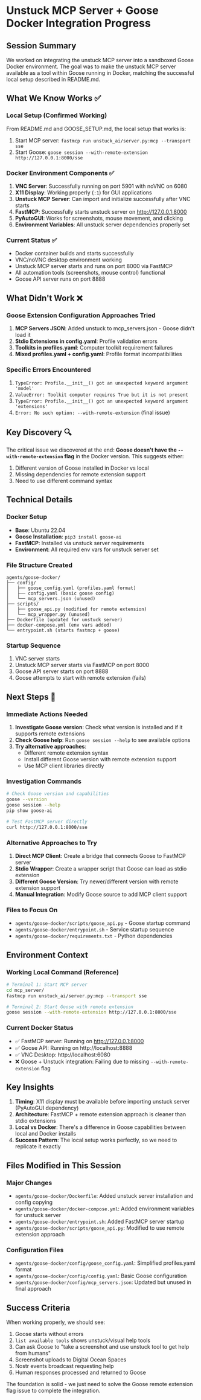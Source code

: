 # Unstuck MCP Server + Goose Docker Integration Progress

## Session Summary
We worked on integrating the unstuck MCP server into a sandboxed Goose Docker environment. The goal was to make the unstuck MCP server available as a tool within Goose running in Docker, matching the successful local setup described in README.md.

## What We Know Works ✅

### Local Setup (Confirmed Working)
From README.md and GOOSE_SETUP.md, the local setup that works is:
1. Start MCP server: `fastmcp run unstuck_ai/server.py:mcp --transport sse`
2. Start Goose: `goose session --with-remote-extension http://127.0.0.1:8000/sse`

### Docker Environment Components ✅
1. **VNC Server**: Successfully running on port 5901 with noVNC on 6080
2. **X11 Display**: Working properly (`:1`) for GUI applications
3. **Unstuck MCP Server**: Can import and initialize successfully after VNC starts
4. **FastMCP**: Successfully starts unstuck server on http://127.0.0.1:8000
5. **PyAutoGUI**: Works for screenshots, mouse movement, and clicking
6. **Environment Variables**: All unstuck server dependencies properly set

### Current Status ✅
- Docker container builds and starts successfully
- VNC/noVNC desktop environment working
- Unstuck MCP server starts and runs on port 8000 via FastMCP
- All automation tools (screenshots, mouse control) functional
- Goose API server runs on port 8888

## What Didn't Work ❌

### Goose Extension Configuration Approaches Tried
1. **MCP Servers JSON**: Added unstuck to mcp_servers.json - Goose didn't load it
2. **Stdio Extensions in config.yaml**: Profile validation errors
3. **Toolkits in profiles.yaml**: Computer toolkit requirement failures
4. **Mixed profiles.yaml + config.yaml**: Profile format incompatibilities

### Specific Errors Encountered
1. `TypeError: Profile.__init__() got an unexpected keyword argument 'model'`
2. `ValueError: Toolkit computer requires True but it is not present`
3. `TypeError: Profile.__init__() got an unexpected keyword argument 'extensions'`
4. `Error: No such option: --with-remote-extension` (final issue)

## Key Discovery 🔍

The critical issue we discovered at the end: **Goose doesn't have the `--with-remote-extension` flag** in the Docker version. This suggests either:
1. Different version of Goose installed in Docker vs local
2. Missing dependencies for remote extension support
3. Need to use different command syntax

## Technical Details

### Docker Setup
- **Base**: Ubuntu 22.04
- **Goose Installation**: `pip3 install goose-ai`
- **FastMCP**: Installed via unstuck server requirements
- **Environment**: All required env vars for unstuck server set

### File Structure Created
```
agents/goose-docker/
├── config/
│   ├── goose_config.yaml (profiles.yaml format)
│   ├── config.yaml (basic goose config)
│   └── mcp_servers.json (unused)
├── scripts/
│   ├── goose_api.py (modified for remote extension)
│   └── mcp_wrapper.py (unused)
├── Dockerfile (updated for unstuck server)
├── docker-compose.yml (env vars added)
└── entrypoint.sh (starts fastmcp + goose)
```

### Startup Sequence
1. VNC server starts
2. Unstuck MCP server starts via FastMCP on port 8000
3. Goose API server starts on port 8888
4. Goose attempts to start with remote extension (fails)

## Next Steps 🎯

### Immediate Actions Needed
1. **Investigate Goose version**: Check what version is installed and if it supports remote extensions
2. **Check Goose help**: Run `goose session --help` to see available options
3. **Try alternative approaches**:
   - Different remote extension syntax
   - Install different Goose version with remote extension support
   - Use MCP client libraries directly

### Investigation Commands
```bash
# Check Goose version and capabilities
goose --version
goose session --help
pip show goose-ai

# Test FastMCP server directly
curl http://127.0.0.1:8000/sse
```

### Alternative Approaches to Try
1. **Direct MCP Client**: Create a bridge that connects Goose to FastMCP server
2. **Stdio Wrapper**: Create a wrapper script that Goose can load as stdio extension
3. **Different Goose Version**: Try newer/different version with remote extension support
4. **Manual Integration**: Modify Goose source to add MCP client support

### Files to Focus On
- `agents/goose-docker/scripts/goose_api.py` - Goose startup command
- `agents/goose-docker/entrypoint.sh` - Service startup sequence
- `agents/goose-docker/requirements.txt` - Python dependencies

## Environment Context

### Working Local Command (Reference)
```bash
# Terminal 1: Start MCP server
cd mcp_server/
fastmcp run unstuck_ai/server.py:mcp --transport sse

# Terminal 2: Start Goose with remote extension
goose session --with-remote-extension http://127.0.0.1:8000/sse
```

### Current Docker Status
- ✅ FastMCP server: Running on http://127.0.0.1:8000
- ✅ Goose API: Running on http://localhost:8888
- ✅ VNC Desktop: http://localhost:6080
- ❌ Goose + Unstuck integration: Failing due to missing `--with-remote-extension` flag

## Key Insights

1. **Timing**: X11 display must be available before importing unstuck server (PyAutoGUI dependency)
2. **Architecture**: FastMCP + remote extension approach is cleaner than stdio extensions
3. **Local vs Docker**: There's a difference in Goose capabilities between local and Docker installs
4. **Success Pattern**: The local setup works perfectly, so we need to replicate it exactly

## Files Modified in This Session

### Major Changes
- `agents/goose-docker/Dockerfile`: Added unstuck server installation and config copying
- `agents/goose-docker/docker-compose.yml`: Added environment variables for unstuck server
- `agents/goose-docker/entrypoint.sh`: Added FastMCP server startup
- `agents/goose-docker/scripts/goose_api.py`: Modified to use remote extension approach

### Configuration Files
- `agents/goose-docker/config/goose_config.yaml`: Simplified profiles.yaml format
- `agents/goose-docker/config/config.yaml`: Basic Goose configuration
- `agents/goose-docker/config/mcp_servers.json`: Updated but unused in final approach

## Success Criteria

When working properly, we should see:
1. Goose starts without errors
2. `list available tools` shows unstuck/visual help tools
3. Can ask Goose to "take a screenshot and use unstuck tool to get help from humans"
4. Screenshot uploads to Digital Ocean Spaces
5. Nostr events broadcast requesting help
6. Human responses processed and returned to Goose

The foundation is solid - we just need to solve the Goose remote extension flag issue to complete the integration.